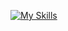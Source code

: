 [![My Skills](https://skillicons.dev/icons?i=js,ts,nodejs,python,cs,dotnet,aws,azure,mysql,mssql,mongodb,dynamodb)](https://skillicons.dev)
